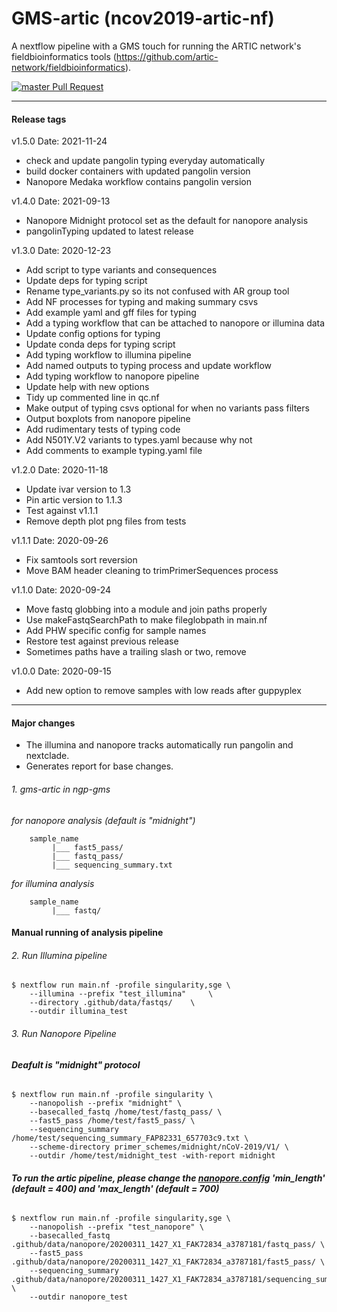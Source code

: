 # GMS-artic (ncov2019-artic-nf)

A nextflow pipeline with a GMS touch for running the ARTIC network's fieldbioinformatics tools (https://github.com/artic-network/fieldbioinformatics).

[![master Pull Request](https://github.com/JD2112/gms-artic/actions/workflows/pull_request.yml/badge.svg)](https://github.com/JD2112/gms-artic/actions/workflows/pull_request.yml)
______________
#### Release tags
v1.5.0
Date: 2021-11-24
* check and update pangolin typing everyday automatically
* build docker containers with updated pangolin version
* Nanopore Medaka workflow contains pangolin version 

v1.4.0
Date: 2021-09-13
* Nanopore Midnight protocol set as the default for nanopore analysis
* pangolinTyping updated to latest release

v1.3.0
Date: 2020-12-23
* Add script to type variants and consequences
* Update deps for typing script
* Rename type_variants.py so its not confused with AR group tool
* Add NF processes for typing and making summary csvs
* Add example yaml and gff files for typing
* Add a typing workflow that can be attached to nanopore or illumina data
* Update config options for typing
* Update conda deps for typing script
* Add typing workflow to illumina pipeline
* Add named outputs to typing process and update workflow
* Add typing workflow to nanopore pipeline
* Update help with new options
* Tidy up commented line in qc.nf
* Make output of typing csvs optional for when no variants pass filters
* Output boxplots from nanopore pipeline
* Add rudimentary tests of typing code
* Add N501Y.V2 variants to types.yaml because why not
* Add comments to example typing.yaml file

v1.2.0
Date: 2020-11-18
* Update ivar version to 1.3
* Pin artic version to 1.1.3
* Test against v1.1.1
* Remove depth plot png files from tests

v1.1.1
Date: 2020-09-26
* Fix samtools sort reversion
* Move BAM header cleaning to trimPrimerSequences process

v1.1.0
Date: 2020-09-24
* Move fastq globbing into a module and join paths properly
* Use makeFastqSearchPath to make fileglobpath in main.nf
* Add PHW specific config for sample names
* Restore test against previous release
* Sometimes paths have a trailing slash or two, remove

v1.0.0
Date: 2020-09-15
* Add new option to remove samples with low reads after guppyplex 

------------
#### Major changes

* The illumina and nanopore tracks automatically run pangolin and nextclade.
* Generates report for base changes.

###### 1. gms-artic in ngp-gms

*for nanopore analysis (default is "midnight")*
```
    sample_name
         |___ fast5_pass/
         |___ fastq_pass/
         |___ sequencing_summary.txt
```
*for illumina analysis*
```
    sample_name     
         |___ fastq/
```
#### Manual running of analysis pipeline
###### 2. Run Illumina pipeline
```
$ nextflow run main.nf -profile singularity,sge \
    --illumina --prefix "test_illumina"     \
    --directory .github/data/fastqs/    \
    --outdir illumina_test
```

###### 3. Run Nanopore Pipeline
###### **Deafult is "midnight" protocol**
```
$ nextflow run main.nf -profile singularity \
    --nanopolish --prefix "midnight" \
    --basecalled_fastq /home/test/fastq_pass/ \
    --fast5_pass /home/test/fast5_pass/ \
    --sequencing_summary /home/test/sequencing_summary_FAP82331_657703c9.txt \
    --scheme-directory primer_schemes/midnight/nCoV-2019/V1/ \
    --outdir /home/test/midnight_test -with-report midnight
```
###### **To run the artic pipeline, please change the [nanopore.config](https://github.com/JD2112/gms-artic/blob/master/conf/nanopore.config) 'min_length' (default = 400) and 'max_length' (default = 700)**

```
$ nextflow run main.nf -profile singularity,sge \
    --nanopolish --prefix "test_nanopore" \
    --basecalled_fastq .github/data/nanopore/20200311_1427_X1_FAK72834_a3787181/fastq_pass/ \
    --fast5_pass .github/data/nanopore/20200311_1427_X1_FAK72834_a3787181/fast5_pass/ \
    --sequencing_summary .github/data/nanopore/20200311_1427_X1_FAK72834_a3787181/sequencing_summary_FAK72834_298b7829.txt \
    --outdir nanopore_test
```
